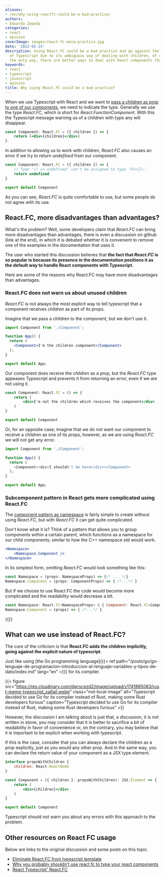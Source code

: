 ```yaml
---
aliases:
- /en/why-using-reactfc-could-be-a-bad-practice/
authors:
- Eduardo Zepeda
categories:
- react
- opinion
coverImage: images/react-fc-mala-practica.jpg
date: '2022-02-23'
description: Using React.FC could be a bad practice and go against the explicit nature
  of Typescript due to its ambiguous way of dealing with children, of course is not
  the only way, there are better ways to deal with React components that have children.
keywords:
- react
- typescript
- javascript
- opinion
title: Why using React.FC could be a bad practice?
---
```


When we use Typescript with React and we want to [pass a children as prop to one of our components](/en/react/what-types-to-use-for-react-components-with-children/), we need to indicate the type. Generally we use the type _React.FC_, which is short for _React.FunctionComponent_. With this the Typescript message warning us of a children with type any will disappear.

```jsx
const Component: React.FC = ({ children }) => {
    return (<div>{children}</div>)
}
```

In addition to allowing us to work with children, _React.FC_ also causes an error if we try to return _undefined_ from our component.

```jsx
const Component: React.FC = ({ children }) => {
    // Type '() => undefined' can't be assigned to type 'FC<{}>'.
    return undefined
}

export default Component
```

As you can see, *React.FC* is quite comfortable to use, but some people do not agree with its use.

## React.FC, more disadvantages than advantages?

What's the problem? Well, some developers claim that _React.FC_ can bring more disadvantages than advantages, there is even a discussion on github (link at the end), in which it is debated whether it is convenient to remove one of the examples in the documentation that uses it.

The user who started this discussion believes that **the fact that _React.FC_ is so popular is because its presence in the documentation positions it as the default way to handle React components with Typescript.**

Here are some of the reasons why React.FC may have more disadvantages than advantages.

### React.FC does not warn us about unused children

_React.FC_ is not always the most explicit way to tell typescript that a component receives _children_ as part of its props.

Imagine that we pass a children to the component, but we don't use it.

```jsx
import Component from './Component';

function App() {
  return (
    <Component>I'm the children component</Component>
  );
}

export default App;
```

Our component does receive the _children_ as a prop, but the _React.FC_ type appeases Typescript and prevents it from returning an error, even if we are not using it.

```jsx
const Component: React.FC = () => {
    return (
        <div>I'm not the children which receives the component</div>
    )
}

export default Component
```

Or, for an opposite case; imagine that we do not want our component to receive a children as one of its props, however, as we are using _React.FC_ we will not get any error.

```javascript
import Component from './Component';

function App() {
  return (
    <Component><div>I shouldn't be here</div></Component>
  );
}

export default App;
```

### Subcomponent pattern in React gets more complicated using React.FC

The [component pattern as namespace](https://medium.com/@kunukn_95852/react-components-with-namespace-f3d169feaf91) is fairly simple to create without using *React.FC*, but with *React.FC* it can get quite complicated.

Don't know what it is? Think of a pattern that allows you to group components within a certain parent, which functions as a namespace for our child components; similar to how the C++ namespace _std_ would work.

```jsx
<Namespace>
    <Namespace.Component />
</Namespace>
```

In its simplest form, omitting *React.FC* would look something like this:

```jsx
const Namespace = (props: NamespaceProps) => {/* ... */}
Namespace.Component = (props: ComponentProps) => { /*...*/ }
```

But if we choose to use React.FC the code would become more complicated and the readability would decrease a bit.

```jsx
const Namespace: React.FC<NamespaceProps> & { Component: React.FC<ComponentProps> } = (props) => {/* ... */ }
Namespace.Component = (props) => { /*...*/ }
```

{{<ad>}}

## What can we use instead of React.FC?

The core of the criticism is that **React.FC adds the children implicitly, going against the explicit nature of typescript**.

Just like using [the Go programming language]({{< ref path="/posts/go/go-lenguaje-de-programacion-introduccion-al-lenguaje-variables-y-tipos-de-dato/index.md" lang="en" >}}) for its compiler.

{{< figure src="https://res.cloudinary.com/dwrscezd2/image/upload/v1741885083/rust-meme-typescript_xa6ajl.webp" class="md-local-image" alt="Typescript decided to use Go for its compiler instead of Rust, making some Rust developers furious" caption="Typescript decided to use Go for its compiler instead of Rust, making some Rust developers furious" >}}

However, the discussion I am talking about is just that, a discussion, it is not written in stone, you may consider that it is better to sacrifice a bit of readability in favor of convenience or, on the contrary, you may believe that it is important to be explicit when working with typescript.

If this is the case, consider that you can always declare the children as a prop explicitly, just as you would any other prop. And in the same way, you can declare the return value of your component as a JSX type element.

```jsx
interface propsWithChildren {
    children: React.ReactNode
}

const Component = ({ children }: propsWithChildren): JSX.Element => {
    return (
        <div>{children}</div>
    )
}

export default Component
```

Typescript should not warn you about any errors with this approach to the problem.

## Other resources on React FC usage

Below are links to the original discussion and some posts on this topic.

* [Eliminate React.FC from typescript template](https://github.com/facebook/create-react-app/pull/8177)
* [Why you probably shouldn't use react fc to type your react components](https://medium.com/raccoons-group/why-you-probably-shouldnt-use-react-fc-to-type-your-react-components-37ca1243dd13)
* [React Typescript' React.FC](https://www.harrymt.com/blog/2020/05/20/react-typescript-react-fc.html)
